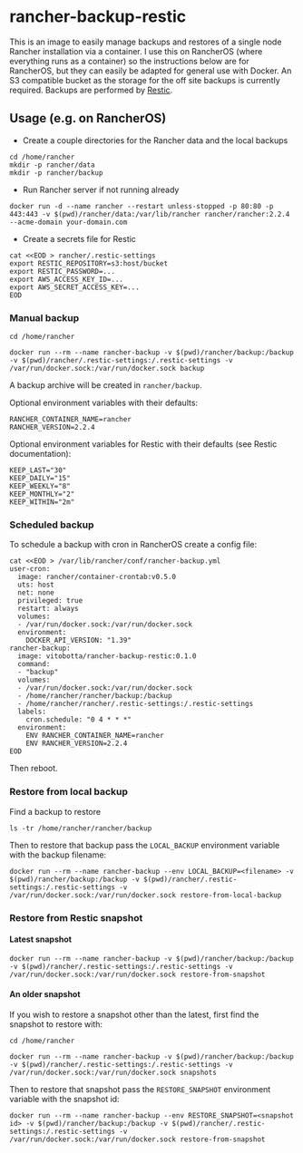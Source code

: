 # rancher-backup-restic

This is an image to easily manage backups and restores of a single node Rancher installation via a container. I use this on RancherOS (where everything runs as a container) so the instructions below are for RancherOS, but they can easily be adapted for general use with Docker. An S3 compatible bucket as the storage for the off site backups is currently required. Backups are performed by [Restic](https://restic.net/).

## Usage (e.g. on RancherOS)

- Create a couple directories for the Rancher data and the local backups

```
cd /home/rancher
mkdir -p rancher/data
mkdir -p rancher/backup
```

- Run Rancher server if not running already

```
docker run -d --name rancher --restart unless-stopped -p 80:80 -p 443:443 -v $(pwd)/rancher/data:/var/lib/rancher rancher/rancher:2.2.4 --acme-domain your-domain.com
```

- Create a secrets file for Restic

```
cat <<EOD > rancher/.restic-settings
export RESTIC_REPOSITORY=s3:host/bucket
export RESTIC_PASSWORD=...
export AWS_ACCESS_KEY_ID=...
export AWS_SECRET_ACCESS_KEY=...
EOD
```

### Manual backup

```
cd /home/rancher

docker run --rm --name rancher-backup -v $(pwd)/rancher/backup:/backup -v $(pwd)/rancher/.restic-settings:/.restic-settings -v /var/run/docker.sock:/var/run/docker.sock backup
```

A backup archive will be created in `rancher/backup`.

Optional environment variables with their defaults:

```
RANCHER_CONTAINER_NAME=rancher
RANCHER_VERSION=2.2.4
```

Optional environment variables for Restic with their defaults (see Restic documentation):

```
KEEP_LAST="30"
KEEP_DAILY="15"
KEEP_WEEKLY="8"
KEEP_MONTHLY="2"
KEEP_WITHIN="2m"
```

### Scheduled backup

To schedule a backup with cron in RancherOS create a config file:

```
cat <<EOD > /var/lib/rancher/conf/rancher-backup.yml
user-cron:
  image: rancher/container-crontab:v0.5.0
  uts: host
  net: none
  privileged: true
  restart: always
  volumes:
  - /var/run/docker.sock:/var/run/docker.sock
  environment:
    DOCKER_API_VERSION: "1.39"
rancher-backup:
  image: vitobotta/rancher-backup-restic:0.1.0
  command:
  - "backup"
  volumes:
  - /var/run/docker.sock:/var/run/docker.sock
  - /home/rancher/rancher/backup:/backup
  - /home/rancher/rancher/.restic-settings:/.restic-settings
  labels:
    cron.schedule: "0 4 * * *"
  environment:
    ENV RANCHER_CONTAINER_NAME=rancher
    ENV RANCHER_VERSION=2.2.4
EOD
```

Then reboot.


### Restore from local backup

Find a backup to restore

```
ls -tr /home/rancher/rancher/backup
```

Then to restore that backup pass the `LOCAL_BACKUP` environment variable with the backup filename:

```
docker run --rm --name rancher-backup --env LOCAL_BACKUP=<filename> -v $(pwd)/rancher/backup:/backup -v $(pwd)/rancher/.restic-settings:/.restic-settings -v /var/run/docker.sock:/var/run/docker.sock restore-from-local-backup
```


### Restore from Restic snapshot

#### Latest snapshot

```
docker run --rm --name rancher-backup -v $(pwd)/rancher/backup:/backup -v $(pwd)/rancher/.restic-settings:/.restic-settings -v /var/run/docker.sock:/var/run/docker.sock restore-from-snapshot
```

#### An older snapshot

If you wish to restore a snapshot other than the latest, first find the snapshot to restore with:

```
cd /home/rancher

docker run --rm --name rancher-backup -v $(pwd)/rancher/backup:/backup -v $(pwd)/rancher/.restic-settings:/.restic-settings -v /var/run/docker.sock:/var/run/docker.sock snapshots
```

Then to restore that snapshot pass the `RESTORE_SNAPSHOT` environment variable with the snapshot id:

```
docker run --rm --name rancher-backup --env RESTORE_SNAPSHOT=<snapshot id> -v $(pwd)/rancher/backup:/backup -v $(pwd)/rancher/.restic-settings:/.restic-settings -v /var/run/docker.sock:/var/run/docker.sock restore-from-snapshot
```
